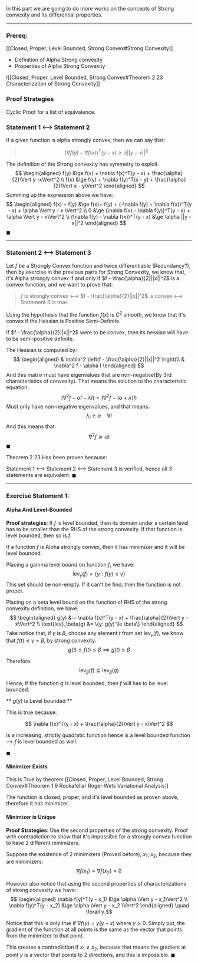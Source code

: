 In this part we are going to do more works on the concepts of 
Strong convexity and its differential properties. 

---
### Prereq: 
[[Closed, Proper, Level Bounded, Strong Convex#Strong Convexity]]
* Definition of Alpha Strong convexity
* Properties of Alpha Strong Convexity

![[Closed, Proper, Level Bounded, Strong Convex#Theorem 2 23 Characterization of Strong Convexity]]


### Proof Strategies
Cyclic Proof for a list of equivalence. 

### Statement 1 <--> Statement 2
If a given function is alpha strongly convex, then we can say that: 
> $$(\nabla f(y) - \nabla f(x))^T(y - x)\ge \alpha ||y - x||^2$$ 

The definition of the Strong convexity has symmetry to exploit. 
$$
\begin{aligned}
	f(y) &\ge f(x) + \nabla f(x)^T(y - x) + \frac{\alpha}{2}\Vert  y -x\Vert^2
	\\
	f(x) &\ge f(y) + \nabla f(y)^T(x - y) + \frac{\alpha}{2}\Vert  x - y\Vert^2
\end{aligned}
$$
Summing up the expression above we have: 
$$
\begin{aligned}
	f(x) + f(y) &\ge f(x)+ f(y) 
	+ (-\nabla f(y) + \nabla f(x))^T(y - x) + \alpha \Vert y - x \Vert^2
	\\
	0 &\ge (\nabla f(x) - \nabla f(y))^T(y - x) + \alpha
	\Vert y - x\Vert^2
	\\
	(\nabla f(y) - \nabla f(x))^T(y - x) &\ge \alpha ||y - x||^2
\end{aligned}
$$
$\blacksquare$

---
### Statement 2 <--> Statement 3

Let $f$ be a Strongly Convex function and twice differentiable (Redundancy?), then by exercise in the previous parts for Strong Convexity, we know that, it's Alpha strongly convex if and only if $f - \frac{\alpha}{2}||x||^2$  is a convex function, and we want to prove that:

> $f$ is strongly convex <--> $f - \frac{\alpha}{2}||x||^2$ is convex <--> Statement 3 is true. 

Using the hypothesis that the function $f(x)$ is $C^2$ smooth, we know that it's convex if the Hessian is Positive Semi-Definite. 

If $f - \frac{\alpha}{2}||x||^2$ were to be convex, then its hessian will have to be semi-positive definite. 

The Hessian is computed by: 
$$
\begin{aligned}
	& \nabla^2
	\left(f - \frac{\alpha}{2}||x||^2
	\right)\\
	& \nabla^2 f - \alpha I
\end{aligned}
$$
And this matrix must have eigenvalues that are non-negative(By 3rd characteristics of convexity). That means the solution to the characteristic equation: 
$$
(\nabla^2 f - \alpha I - \lambda I) = (\nabla^2 f - (\alpha + \lambda)I)
$$
Must only have non-negative eigenvalues, and that means: 
$$
\lambda_i \ge \alpha \quad \forall i
$$
And this means that: 
$$
\nabla^2f \succcurlyeq \alpha I
$$
$\blacksquare$

Theorem 2.23 Has been proven because: 

Statement 1 <--> Statement 2 <--> Statement 3 is verified, hence all 3 statements are equivalent. 
$\blacksquare$

---
### Exercise Statement 1:
#### Alpha And Level-Bounded

**Proof strategies**: If $f$ is level bounded, then its domain under a certain level has to be smaller than the RHS of the strong convexity. If that function is level bounded, then so is $f$. 

If a function $f$ is Alpha strongly convex, then it has minimizer and it will be level bounded.

Placing a gamma level bound on function $f$, we have: 
$$
\text{lev}_\gamma(f) = \{
	y: f(y) \le \gamma
\}
$$
This set should be non-empty. If it can't be find, then the function is not proper. 

Placing on a beta level bound on the function of RHS of the strong convexity definition, we have: 
$$
\begin{aligned}
	g(y) &:= \nabla f(x)^T(y - x) + \frac{\alpha}{2}\Vert y - x\Vert^2
	\\
	\text{lev}_\beta(g) &= \{y: g(y) \le \beta\}
\end{aligned}
$$
Take notice that, if $\gamma$ is $\beta$, choose any element $t$ from set $\text{lev}_\gamma{(f)}$, we know that $f(t) \le \gamma =\beta$, by strong convexity: 
$$
g(t) \le f(t) \le \beta \implies g(t) \le \beta
$$

Therefore: 
$$
\text{lev}_\beta{(f)} \subseteq \text{lev}_\beta{(g)}
$$

Hence, if the function $g$ is level bounded, then $f$ will has to be level bounded. 

** $g(y)$ is Level bounded **

This is true because: 

$$
\nabla f(x)^T(y - x) + \frac{\alpha}{2}\Vert y - x\Vert^2
$$

Is a increasing, strictly quadratic function hence is a level bounded function --> $f$ is level bounded as well. 

$\blacksquare$ 

#### Minimizer Exists

This is True by theorem [[Closed, Proper, Level Bounded, Strong Convex#Theorem 1 9 Rockafellar Roger Wets Variational Analysis]]

The function is closed, proper, and it's level bounded as proven above, therefore it has minimizer. 


#### Minimizer is Unique

**Proof Strategies**: Use the second properties of the strong convexity. Proof with contradiction to show that it's impossible for a strongly convex function to have 2 different minimizers. 

Suppose the existence of 2 minimizers (Proved before), $x_1$, $x_2$, because they are minimizers: 
$$
\nabla f(x_1) = \nabla f(x_2) = 0
$$

However also notice that using the second properties of characterizations of strong convexity we have: 
$$
\begin{aligned}
	\nabla f(y)^T(y - x_1) &\ge \alpha \Vert y - x_1\Vert^2 \\
	\nabla f(y)^T(y - x_2) &\ge \alpha \Vert y - x_2 \Vert^2
\end{aligned}
\quad \forall y
$$

Notice that this is only true if $\nabla f(y) = \gamma(y - x)$ where $\gamma > 0$. Simply put, the gradient of the function at all points is the same as the vector that points from the minimizer to that point. 

This creates a contradiction if $x_1 \neq x_2$, because that means the gradient at point $y$ is a vector that points to 2 directions, and this is impossible. $\blacksquare$